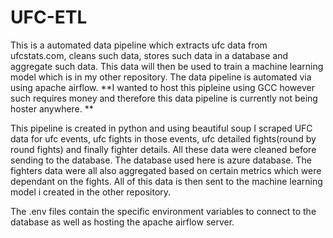 # UFC-ETL
This is a automated data pipeline which extracts ufc data from ufcstats.com, cleans such data, stores such data in a database and aggregate such data. This data will then be used to train a machine learning model which is in my other repository. The data pipeline is automated via using apache airflow. **I wanted to host this pipleine using GCC however such requires money and therefore this data pipeline is currently not being hoster anywhere. ** 

This pipeline is created in python and using beautiful soup I scraped UFC data for ufc events, ufc fights in those events, ufc detailed fights(round by round fights) and finally fighter details. All these data were cleaned before sending to the database. The database used here is azure database. The fighters data were all also aggregated based on certain metrics which were dependant on the fights. All of this data is then sent to the machine learning model i created in the other repository.

The .env files contain the specific environment variables to connect to the database as well as hosting the apache airflow server. 
